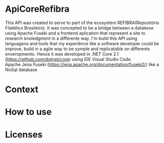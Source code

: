 # ApiCoreRefibra

This API was created to serve to part of the ecosystem REFIBRA(Repositório Filatélico Brasileiro). 
It was concepted to be a bridge between a databese using Apache Fuseki and a frontend aplication that represent a site to research knoledgment in a differente way.
I'm build this API using languagens and tools that my experiênce like a software developer could be improve, build in a agile way to be symple and replicatable on differents enveropmento.
Hence it was developed in .NET Core 2.1 (https://github.com/dotnet/core) using IDE Visual Studio Code. <br>
Apache Jena Fuseki (https://jena.apache.org/documentation/fuseki2/) like a NoSql database 

# Context

# How to use

# Licenses
